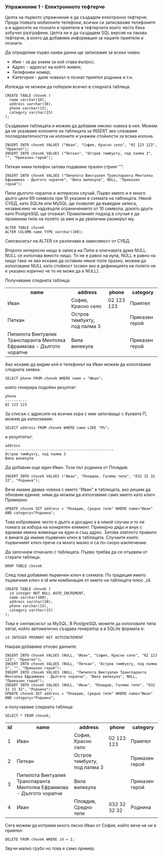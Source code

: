 ### Упражнение 1 - Електронното тефтерче

Целта на първото упражнение е да създадем електронно тефтерче. Преди появата мобилните телефони, всички си записвахме телефоните а и адресите на познати и приятели в тефтерчета които често бяха азбучно разграфени. Целта ни е да създадем SQL версия на такова тефтерче, в което да добавяме информация за нашите приятели и познати. 

Да определим първо какви данни ще записваме за всеки човек:

* Име - за да знаем за кой става въпрос;
* Адрес - адресът на който живее;
* Телефонен номер;
* Категория - дали човекът е познат приятел роднина и.т.н.


Излежда че можем да поберем всичко в следната таблица:

    CREATE TABLE chovek (
      name varchar(10),
      address varchar(30),
      phone varchar(15),
      category varchar(15)
    );

Създаваме таблицата и можем да добавим няклко човека в нея. Можем да не указваме колоните на таблицата за INSERT ако спазваме последователността на колоните и укажем стойности за всяка колона.

    INSERT INTO chovek VALUES ("Иван", "София, Красно село", "02 123 123", "Приятел");
    INSERT INTO chovek VALUES ("Петкан", "Остров тимбукту, под палма 3", "", "Приказен герой");

Петкан няма телефон затова подаваме празен стринг "".

    INSERT INTO chovek VALUES ("Пипилота Виктуалия Транспаранта Ментолка Ефраимова - Дългото чорапче", "Вила вилекула", NULL, "Приказен герой");

Пипи дългото чорапче е интересен случай. Първо името и е много дълго цели 69 символа при 10 указани в схемата на таблицата. Някой СУБД, като SQLite или MySQL ще позволят да въведем записа, независимо че надхвърля ограничението от 10 символа, докато други като PostgreSQL ще откажат. Правилиният подход в случая е да променим типа на полето за име и да увеличим размерът му.

    ALTER TABLE chovek
    ALTER COLUMN name TYPE varchar(100);

Синтаксисът на ALTER се различава в зависимост от СУБД.

Второто интересно нещо в записа на Пипи е ключовата дума NULL. NULL се използва вместо нищо. То не е равно на нула, NULL е равно на нищо така че ако искаме да оставим някое поле празно, можем да използваме NULL като стойност (освен ако в дефиницията на полето не е указано изрично че то не може да е NULL).

Получаваме следната таблица:

<table>
<TR><TH>name</TH>
<TH>address</TH>
<TH>phone</TH>
<TH>category</TH>
</TR>
<TR><TD>Иван</TD>
<TD>София, Красно село</TD>
<TD>02 123 123</TD>
<TD>Приятел</TD>
</TR>
<TR><TD>Петкан</TD>
<TD>Остров тимбукту, под палма 3</TD>
<TD></TD>
<TD>Приказен герой</TD>
</TR>
<TR><TD>Пипилота Виктуалия Транспаранта Ментолка Ефраимова - Дългото чорапче</TD>
<TD>Вила вилекула</TD>
<TD></TD>
<TD>Приказен герой</TD>
</TR>
</table>

Ако искаме да видим кой е телефонът на Иван можем да използваме следната заявка:

    SELECT phone FROM chovek WHERE name = "Иван";

която генерира подобен резултат:

    phone     
    ----------
    02 123 123

За списък с адресите на всички хора с име започващо с буквата П, можем да използваме:

    SELECT address FROM chovek WHERE name LIKE "П%";

и резултатът:

    address                                           
    --------------------------------------------------
    Остров тимбукту, под палма 3
    Вила вилекула

Да добавим още един Иван. Този път роднина от Пловдив:

    INSERT INTO chovek VALUES ("Иван", "Пловдив, Голямо тепе", "032 32 32 32", "Роднина");

Вече имаме двама човека с името "Иван" в таблицата, ако решим да обновим единия, няма да можем да използваме само името като ключ. Примерно:

    UPDATE chovek SET address = "Пловдив, Средно тепе" WHERE name="Иван" AND category="Роднина";

Това изброяване често е дълго и досадно а в някой случаи и то не помага за избора на конкретен елемент. Примерно дядо и внук с еднакви имена живеещи на един и същ адрес. Затова златното правило е винаги да имаме първичен ключ в таблицата. Случаите които първичният ключ пречи са много малко и са по-скоро изключение.

Да започнем отначало с таблицата. Първо трябва да се отървем от старата таблица:

    DROP TABLE chovek

След това добавяме първичен ключ в схемата. По традиция името първичния ключ е id или комбинация от името на таблицата плюс _id.

    CREATE TABLE chovek (
      id integer NOT NULL AUTO_INCREMENT,
      name varchar(100),
      address varchar(30),
      phone varchar(15),
      category varchar(15)
    );

Това е синтаксисът за MySQL. В PostgreSQL можете да използвате типа serial, който автоматично създава генератор а в SQLite формата е:

    id INTEGER PRIMARY KEY AUTOINCREMENT

Накрая добавяме отново данните:

    INSERT INTO chovek VALUES (NULL, "Иван", "София, Красно село", "02 123 123", "Приятел");
    INSERT INTO chovek VALUES (NULL, "Петкан", "Остров тимбукту, под палма 3", "", "Приказен герой");
    INSERT INTO chovek VALUES (NULL, "Пипилота Виктуалия Транспаранта Ментолка Ефраимова - Дългото чорапче", "Вила вилекула", NULL, "Приказен герой");
    INSERT INTO chovek VALUES (NULL, "Иван", "Пловдив, Голямо тепе", "032 32 32 32", "Роднина");
    UPDATE chovek SET address = "Пловдив, Средно тепе" WHERE name="Иван" AND category="Роднина";

и получаваме следната таблица:

    SELECT * FROM chovek;

<table>
<TR><TH>id</TH>
<TH>name</TH>
<TH>address</TH>
<TH>phone</TH>
<TH>category</TH>
</TR>
<TR><TD>1</TD>
<TD>Иван</TD>
<TD>София, Красно село</TD>
<TD>02 123 123</TD>
<TD>Приятел</TD>
</TR>
<TR><TD>2</TD>
<TD>Петкан</TD>
<TD>Остров тимбукту, под палма 3</TD>
<TD></TD>
<TD>Приказен герой</TD>
</TR>
<TR><TD>3</TD>
<TD>Пипилота Виктуалия Транспаранта Ментолка Ефраимова - Дългото чорапче</TD>
<TD>Вила вилекула</TD>
<TD></TD>
<TD>Приказен герой</TD>
</TR>
<TR><TD>4</TD>
<TD>Иван</TD>
<TD>Пловдив, Средно тепе</TD>
<TD>032 32 32 32</TD>
<TD>Роднина</TD>
</TR>
</table>

Сега можем да изтрием много лесно Иван от София, който вече не ни е приятел:

    DELETE FROM chovek WHERE id = 1;

Звучи малко грубо но това е само пример.
